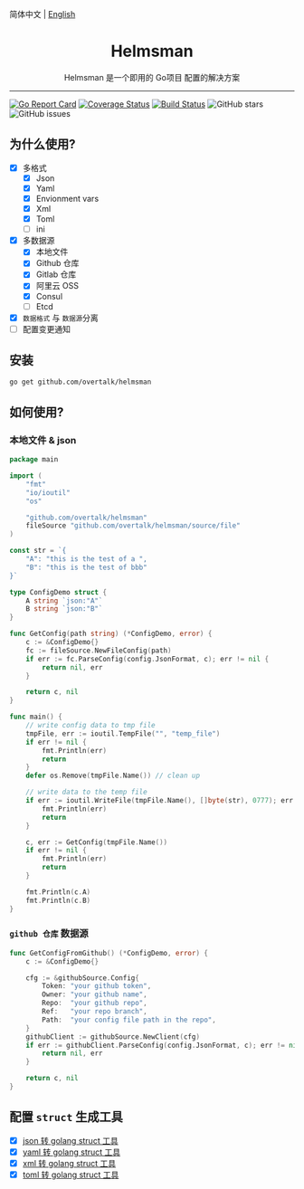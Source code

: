 简体中文 | [English](./README.md)

<h1 align="center"> Helmsman </h1>
<p align="center"> Helmsman 是一个即用的 Go项目 配置的解决方案 </p>

--- 

[![Go Report Card](https://goreportcard.com/badge/github.com/overtalk/helmsman)](https://goreportcard.com/report/github.com/overtalk/helmsman)
[![Coverage Status](https://coveralls.io/repos/github/overtalk/helmsman/badge.svg?branch=master)](https://coveralls.io/github/overtalk/helmsman?branch=master)
[![Build Status](https://travis-ci.org/overtalk/helmsman.svg?branch=master)](https://travis-ci.org/overtalk/helmsman)
![GitHub stars](https://img.shields.io/github/stars/overtalk/helmsman.svg?style=flat-square&label=Stars&style=flat-square)
![GitHub issues](https://img.shields.io/github/issues-raw/overtalk/helmsman.svg?style=flat-square)

## 为什么使用?
- [x] 多格式
    - [x] Json
    - [x] Yaml
    - [x] Envionment vars
    - [x] Xml
    - [x] Toml
    - [ ] ini
- [x] 多数据源
    - [x] 本地文件
    - [x] Github 仓库
    - [x] Gitlab 仓库
    - [x] 阿里云 OSS
    - [x] Consul
    - [ ] Etcd
- [x] `数据格式` 与 `数据源`分离
- [ ] 配置变更通知

## 安装
```bash
go get github.com/overtalk/helmsman
```

## 如何使用?
### 本地文件 & json
```go
package main

import (
	"fmt"
	"io/ioutil"
	"os"

	"github.com/overtalk/helmsman"
	fileSource "github.com/overtalk/helmsman/source/file"
)

const str = `{
    "A": "this is the test of a ",
    "B": "this is the test of bbb"
}`

type ConfigDemo struct {
	A string `json:"A"`
	B string `json:"B"`
}

func GetConfig(path string) (*ConfigDemo, error) {
	c := &ConfigDemo{}
	fc := fileSource.NewFileConfig(path)
	if err := fc.ParseConfig(config.JsonFormat, c); err != nil {
		return nil, err
	}

	return c, nil
}

func main() {
	// write config data to tmp file
	tmpFile, err := ioutil.TempFile("", "temp_file")
	if err != nil {
		fmt.Println(err)
		return
	}
	defer os.Remove(tmpFile.Name()) // clean up

	// write data to the temp file
	if err := ioutil.WriteFile(tmpFile.Name(), []byte(str), 0777); err != nil {
		fmt.Println(err)
		return
	}

	c, err := GetConfig(tmpFile.Name())
	if err != nil {
		fmt.Println(err)
		return
	}

	fmt.Println(c.A)
	fmt.Println(c.B)
}

```

### `github 仓库` 数据源
```go
func GetConfigFromGithub() (*ConfigDemo, error) {
	c := &ConfigDemo{}

	cfg := &githubSource.Config{
		Token: "your github token",
		Owner: "your github name",
		Repo:  "your github repo",
		Ref:   "your repo branch",
		Path:  "your config file path in the repo",
	}
	githubClient := githubSource.NewClient(cfg)
	if err := githubClient.ParseConfig(config.JsonFormat, c); err != nil {
		return nil, err
	}

	return c, nil
}
```

## 配置 `struct` 生成工具
- [x] [json 转 golang struct 工具](https://mholt.github.io/json-to-go/)
- [x] [yaml 转 golang struct 工具](https://mengzhuo.github.io/yaml-to-go/)
- [x] [xml 转 golang struct 工具](https://www.onlinetool.io/xmltogo)
- [x] [toml 转 golang struct 工具](https://xuri.me/toml-to-go/)